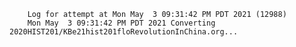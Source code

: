         Log for attempt at Mon May  3 09:31:42 PM PDT 2021 (12988)
        Mon May  3 09:31:42 PM PDT 2021 Converting 2020HIST201/KBe21hist201floRevolutionInChina.org...

